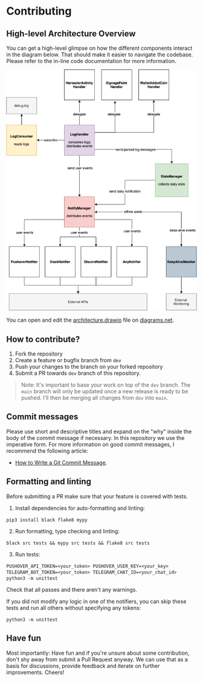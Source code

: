 # Contributing

## High-level Architecture Overview

You can get a high-level glimpse on how the different components interact in the diagram below. That should
make it easier to navigate the codebase. Please refer to the in-line code documentation for more information.

![High-level architecture diagram](./docs/architecture.png "High-level architecture diagram")

You can open and edit the [architecture.drawio](./docs/architecture.drawio) file on [diagrams.net](https://app.diagrams.net).

## How to contribute?

1. Fork the repository
2. Create a feature or bugfix branch from `dev`
3. Push your changes to the branch on your forked repository
4. Submit a PR towards `dev` branch of this repository.

> Note: It's important to base your work on top of the `dev` branch. The `main` branch will only be
> updated once a new release is ready to be pushed. I'll then be merging all changes from `dev` into `main`.

## Commit messages

Please use short and descriptive titles and expand on the "why" inside the body of the commit message if necessary.
In this repository we use the imperative form. For more information on good commit
messages, I recommend the following article:

- [How to Write a Git Commit Message](https://chris.beams.io/posts/git-commit/).

## Formatting and linting

Before submitting a PR make sure that your feature is covered with tests.

1. Install dependencies for auto-formatting and linting:

```
pip3 install black flake8 mypy
```

2. Run formatting, type checking and linting:

```
black src tests && mypy src tests && flake8 src tests
```

3. Run tests:

```
PUSHOVER_API_TOKEN=<your_token> PUSHOVER_USER_KEY=<your_key> TELEGRAM_BOT_TOKEN=<your_token> TELEGRAM_CHAT_ID=<your_chat_id>  python3 -m unittest
```

Check that all passes and there aren't any warnings.

If you did not modify any logic in one of the notifiers, you can skip these tests and run all others without specifying
any tokens:

```
python3 -m unittest
```

## Have fun

Most importantly: Have fun and if you're unsure about some contribution, don't shy away from submit a Pull Request
anyway. We can use that as a basis for discussions, provide feedback and iterate on further improvements. Cheers!